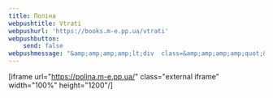```yaml
---
title: Поліна
webpushtitle: Vtrati
webpushurl: 'https://books.m-e.pp.ua/vtrati'
webpushbutton:
    send: false
webpushmessage: "&amp;amp;amp;amp;lt;div  class=&amp;amp;amp;amp;quot;&amp;amp;amp;amp;quot;&amp;amp;amp;amp;gt;\n  &amp;amp;amp;amp;lt;iframe src=&amp;amp;amp;amp;quot;https://app.m-e.pp.ua/tickets&amp;amp;amp;amp;quot; width=&amp;amp;amp;amp;quot;640&amp;amp;amp;amp;quot; height=&amp;amp;amp;amp;quot;480&amp;amp;amp;amp;quot;&amp;amp;amp;amp;gt;&amp;amp;amp;amp;lt;/iframe&amp;amp;amp;amp;gt;\n&amp;amp;amp;amp;lt;/div&amp;amp;amp;amp;gt;"
---
```


[iframe url="https://polina.m-e.pp.ua/" class="external iframe" width="100%" height="1200"/]